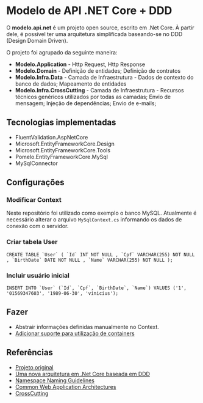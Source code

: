 # Modelo de API .NET Core + DDD

O **modelo.api.net** é um projeto open source, escrito em .Net Core. À partir dele, é possível ter uma arquitetura simplificada baseando-se no DDD (Design Domain Driven).

O projeto foi agrupado da seguinte maneira:

- **Modelo.Application** - Http Request, Http Response 
- **Modelo.Domain** - Definição de entidades; Definição de contratos
- **Modelo.Infra.Data** - Camada de Infraestrutura - Dados de contexto do banco de dados; Mapeamento de entidades
- **Modelo.Infra.CrossCutting** - Camada de Infraestrutura - Recursos técnicos genéricos utilizados por todas as camadas; Envio de mensagem; Injeção de dependências; Envio de e-mails;

## Tecnologias  implementadas

* FluentValidation.AspNetCore
* Microsoft.EntityFrameworkCore.Design
* Microsoft.EntityFrameworkCore.Tools
* Pomelo.EntityFrameworkCore.MySql
* MySqlConnector

## Configurações

### Modificar Context

Neste repositório foi utilizado como exemplo o banco MySQL. Atualmente é necessário alterar o arquivo `MySqlContext.cs` informando os dados de conexão com o servidor.

### Criar tabela User

```database
CREATE TABLE `User` ( `Id` INT NOT NULL , `Cpf` VARCHAR(255) NOT NULL , `BirthDate` DATE NOT NULL , `Name` VARCHAR(255) NOT NULL );
```

### Incluir usuário inicial

```database
INSERT INTO `User` (`Id`, `Cpf`, `BirthDate`, `Name`) VALUES ('1', '01569347603', '1989-06-30', 'vinicius');
```

## Fazer

- Abstrair informações definidas manualmente no Context.
- [Adicionar suporte para utilização de containers](https://docs.microsoft.com/en-us/dotnet/architecture/modern-web-apps-azure/common-web-application-architectures#monolithic-applications-and-containers)

## Referências

- [Projeto original](https://github.com/alex250195/Modelo.Api)
- [Uma nova arquitetura em .Net Core baseada em DDD](https://medium.com/@alexalvess/criando-uma-api-em-net-core-baseado-na-arquitetura-ddd-2c6a409c686)
- [Namespace Naming Guidelines](https://docs.microsoft.com/en-us/previous-versions/dotnet/netframework-1.1/893ke618%28v=vs.71%29?redirectedfrom=MSDN)
- [Common Web Application Architectures](https://docs.microsoft.com/en-us/dotnet/architecture/modern-web-apps-azure/common-web-application-architectures)
- [CrossCutting](https://pt.stackoverflow.com/questions/82976/oque-%C3%A9-cross-cutting-e-qual-sua-rela%C3%A7%C3%A3o-com-aspect-oriented-programming-aop)
